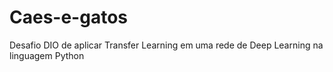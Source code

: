 # Caes-e-gatos
Desafio DIO de aplicar Transfer Learning em uma rede de Deep Learning na linguagem Python
